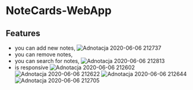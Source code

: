 # NoteCards-WebApp
 
## Features
- you can add new notes,
![Adnotacja 2020-06-06 212737](https://user-images.githubusercontent.com/34821903/83952953-ee6f5800-a83c-11ea-8161-9b38bbdc13e9.png)
- you can remove notes,
- you can search for notes,
![Adnotacja 2020-06-06 212813](https://user-images.githubusercontent.com/34821903/83952967-02b35500-a83d-11ea-9e26-0dd403dd3069.png)
- is responsive
![Adnotacja 2020-06-06 212602](https://user-images.githubusercontent.com/34821903/83952999-342c2080-a83d-11ea-994a-8ecf38f17d77.png)
![Adnotacja 2020-06-06 212622](https://user-images.githubusercontent.com/34821903/83953003-3b532e80-a83d-11ea-9416-bcb17ee1ee36.png)
![Adnotacja 2020-06-06 212644](https://user-images.githubusercontent.com/34821903/83953005-4312d300-a83d-11ea-93b7-6cd46d1d595e.png)
![Adnotacja 2020-06-06 212705](https://user-images.githubusercontent.com/34821903/83953014-4c03a480-a83d-11ea-95e4-de16c6606df8.png)
